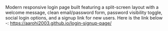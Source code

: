 Modern responsive login page built featuring a split-screen layout with a welcome message, clean email/password form, password visibility toggle, social login options, and a signup link for new users.
Here is the link below -:
https://aarohi2003.github.io/login-signup-page/
